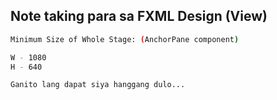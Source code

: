 ## Note taking para sa FXML Design (View)

```sh
Minimum Size of Whole Stage: (AnchorPane component)

W - 1080
H - 640

Ganito lang dapat siya hanggang dulo...
```